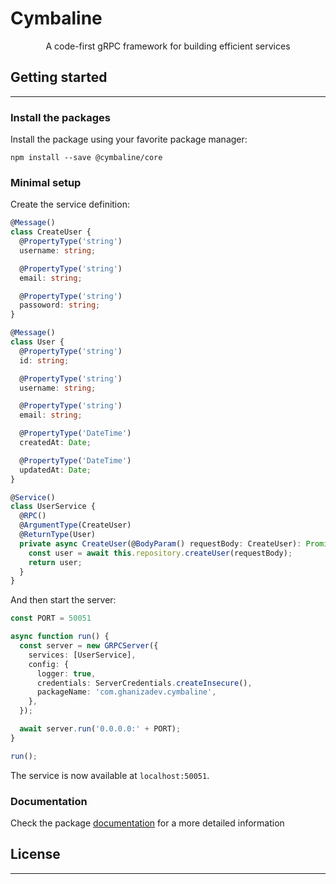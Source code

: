 # Cymbaline

<p align="center">A code-first gRPC framework for building efficient services</p>

## Getting started

---

### Install the packages

Install the package using your favorite package manager:

```shell
npm install --save @cymbaline/core
```

### Minimal setup

Create the service definition:

```typescript
@Message()
class CreateUser {
  @PropertyType('string')
  username: string;

  @PropertyType('string')
  email: string;

  @PropertyType('string')
  passoword: string;
}

@Message()
class User {
  @PropertyType('string')
  id: string;

  @PropertyType('string')
  username: string;

  @PropertyType('string')
  email: string;

  @PropertyType('DateTime')
  createdAt: Date;

  @PropertyType('DateTime')
  updatedAt: Date;
}

@Service()
class UserService {
  @RPC()
  @ArgumentType(CreateUser)
  @ReturnType(User)
  private async CreateUser(@BodyParam() requestBody: CreateUser): Promise<User> {
    const user = await this.repository.createUser(requestBody);
    return user;
  }
}
```
And then start the server:

```typescript
const PORT = 50051

async function run() {
  const server = new GRPCServer({
    services: [UserService],
    config: {
      logger: true,
      credentials: ServerCredentials.createInsecure(),
      packageName: 'com.ghanizadev.cymbaline',
    },
  });

  await server.run('0.0.0.0:' + PORT);
}

run();
```

The service is now available at `localhost:50051`.

### Documentation

Check the package [documentation](https://cybaline.ghanizadev.com) for a more detailed information

## License

---
